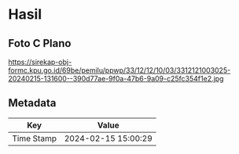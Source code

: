 # Hasil

## Foto C Plano

https://sirekap-obj-formc.kpu.go.id/69be/pemilu/ppwp/33/12/12/10/03/3312121003025-20240215-131600--390d77ae-9f0a-47b6-9a09-c25fc354f1e2.jpg


## Metadata

| Key        | Value               |
| ---------- | ------------------- |
| Time Stamp | 2024-02-15 15:00:29 |



